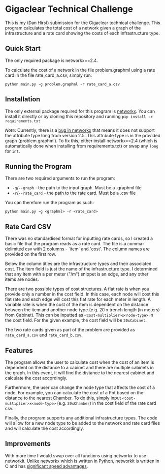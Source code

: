 # Gigaclear Technical Challenge

This is my (Dan Hirst) submission for the Gigaclear technical challenge. This program calculates the total cost of a network given a graph of the infrastructure and a rate card showing the costs of each infrastructure type.

## Quick Start

The only required package is networkx==2.4.


To calculate the cost of a network in the file problem.graphml using a rate card in the file rate_card_a.csv, simply run:

```python main.py -g problem.graphml -r rate_card_a.csv```

## Installation

The only external package required for this program is [networkx](https://pypi.org/project/networkx/#history). You can install it directly or by cloning this repository and running 
```pip install -r requirements.txt```

*Note*: Currently, there is a [bug in networkx](https://github.com/networkx/networkx/issues/4188) that means it does not support the attribute type long from version 2.5. This attribute type is in the provided graph (problem.graphml). To fix this, either install networkx==2.4 (which is automatically done when installing from requirements.txt) or swap any `long` for `int`.

## Running the Program

There are two required arguments to run the program:
* `-g`/`--graph` - the path to the input graph. Must be a .graphml file
* `-r`/`--rate_card` - the path to the rate card. Must be a .csv file

You can therefore run the program as such:

```python main.py -g <graphml> -r <rate_card>```

## Rate Card CSV

There was no standardised format for inputting rate cards, so I created a basic file that the program reads as a rate card. The file is a comma-delimited csv with 2 columns - 'item' and 'cost'. The column names are provided on the first row. 

Below the column titles are the infrastructure types and their associated cost. The item field is just the name of the infrastructure type. I determined that any item with a per meter ("/m") snippet is an edge, and any other items are nodes. 

There are two possible types of cost structures. A flat rate is when you provide only a number in the cost field. In this case, each node will cost this flat rate and each edge will cost this flat rate for each meter in length. 
A variable rate is when the cost of the item is dependent on the distance between the item and another node type (e.g. 20 x trench length (in meters) from Cabinet). This can be inputted as `<cost-multiplier>x<node-type>` in the cost field. For the given example, the cost field will be `20xCabinet`. 

The two rate cards given as part of the problem are provided as `rate_card_a.csv` and `rate_card_b.csv`.

## Features

The program allows the user to calculate cost when  the cost of an item is dependent on the distance to a cabinet and there are multiple cabinets in the graph. In this event, it will find the distance to the nearest cabinet and calculate the cost accordingly.

Furthermore, the user can change the node type that affects the cost of a node. For example, you can calculate the cost of a Pot based on the distance to the nearest Chamber. To do this, simply input `<cost-multiplier>x<node-type>` (e.g. `20xChamber`) in the cost field of the rate card csv.

Finally, the program supports any additional infrastructure types. The code will allow for a new node type to be added to the network and rate card files and will calculate the cost accordingly.

## Improvements

With more time I would swap over all functions using networkx to use networkit. Unlike networkx which is written in Python, networkit is written in C and has [significant speed advantages](https://www.timlrx.com/blog/benchmark-of-popular-graph-network-packages).

